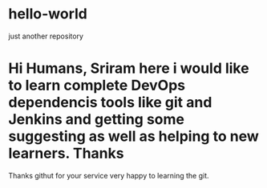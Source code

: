 # hello-world
just another repository

Hi Humans,
Sriram here i would like to learn complete DevOps dependencis tools like git and Jenkins and getting some suggesting as well as helping to new learners.
Thanks 
============
Thanks githut for your service very happy to learning the git.
